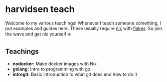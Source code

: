 # harvidsen teach

Welcome to my various teachings! Whenever I teach someone something, I put examples and guides here. These usually require [nix](https://nixos.org/learn) with [flakes](https://nixos.wiki/wiki/Flakes). So join the wave and get nix yourself :snowflake:

## Teachings

- **nodocker:** Make docker images with Nix
- **golang:** Intro to programming with go
- **introgit:** Basic introduction to what git does and how to do it
